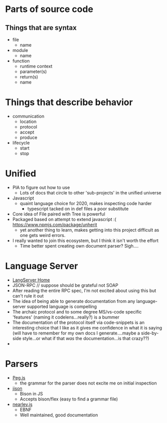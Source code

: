 # Parts of source code

## Things that are syntax
- file
  - name
- module
  - name
- function
  - runtime context
  - parameter(s)
  - return(s)
  - name

# Things that describe behavior
- communication
  - location
  - protocol
  - accept
  - produce
- lifecycle
  - start
  - stop

# Unified
- PIA to figure out how to use
  - Lots of docs that circle to other 'sub-projects' in the unified universe
- Javascript
  - quaint language choice for 2020, makes inspecting code harder
    - typescript tacked on in def files a poor substitute
- Core idea of File paired with Tree is powerful
- Packaged based on attempt to extend javascript :( https://www.npmjs.com/package/unherit
  - yet another thing to learn, makes getting into this project difficult as one gets weird errors.
- I really wanted to join this ecosystem, but I think it isn't worth the effort
  - Time better spent creating own document parser? Sigh....

# Language Server
- [LangServer Home](https://langserver.org/#implementations-server)
- JSON-RPC // suppose should be grateful not SOAP
- After reading the entire RPC spec, I'm not excited about using this but can't rule it out
- The idea of being able to generate documentation from any language-server supported language is compelling
- The archaic protocol and to some degree MS/vs-code specific 'features' (naming it codelens...really?) is a bummer
- The documentation of the protocol itself via code-snippets is an interesting choice that I like as it gives me confidence in what it is saying (will have to remember for my own docs I generate....maybe a side-by-side style...or what if that _was_ the documentation...is that crazy??)
- 

# Parsers
- [Peg.js](https://pegjs.org/)
  - the grammar for the parser does not excite me on initial inspection
- [jison](http://zaa.ch/jison/)
  - Bison in JS
  - Accepts bison/flex (easy to find a grammar file)
- [nearley.js](https://nearley.js.org/)
  - EBNF
  - Well maintained, good documentation





